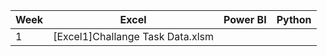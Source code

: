 |Week   |Excel                 |Power BI                |Python                  |
|-------|----------------------|------------------------|------------------------|
|1      |[Excel1]Challange Task Data.xlsm|       |    |
